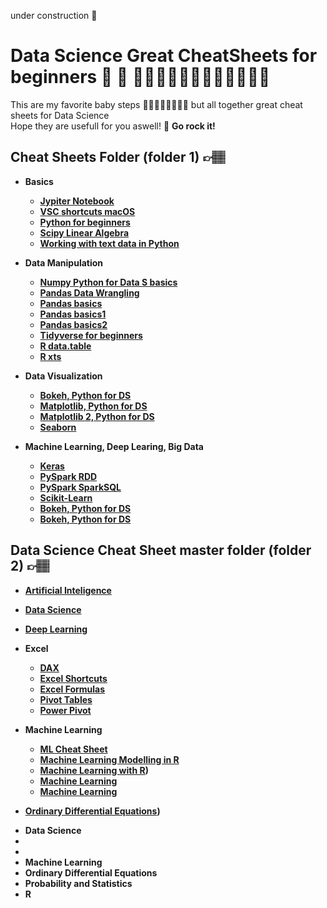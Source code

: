 under construction 🚧

# Data Science Great CheatSheets for beginners 🚀 📂 👩🏻‍🦰🧔🏻👩🏾‍💻👩‍💻👦🏻
This are my favorite baby steps 🏄🏽🏄🏽‍♀️🏄🏽‍♂️ but all together great cheat sheets for Data Science<br>
Hope they are usefull for you aswell! 👊 <strong> Go rock it! <strong>

## Cheat Sheets Folder (folder 1) 👉🏽
* Basics
  - [Jypiter Notebook](./Cheat%20Sheets/Basics/Jupyter%20Notebook%20Cheat%20Sheet.pdf)
  - [VSC shortcuts macOS](./Cheat%20Sheets/Basics/keyboard-shortcuts-VCS%20macos.pdf)
  - [Python for beginners](./Cheat%20Sheets/Basics/Python_Cheat_Sheet_for_Beginners.pdf)
  - [Scipy Linear Algebra](./Cheat%20SSheets/Basics/Scipy_Linear_Algebra_Cheat_Sheet.pdf)
  - [Working with text data in Python](./Cheat%20SSheets/Basics/Working_With_Text_Data_in_Python.pdf)
* Data Manipulation
  - [Numpy Python for Data S basics](./Cheat%20Sheets/Data%20Manipulation/NumPy%20Basics%20Cheat%20Sheet.pdf)
  - [Pandas Data Wrangling](./Cheat%20Sheets/Data%20Manipulation/Pandas%20Data%20Wrangling%20Cheat%20Sheet.pdf)
  - [Pandas basics](./Cheat%20Sheets/Data%20Manipulation/Pandas%20Basics%20Cheat%20Sheet.pdf)
  - [Pandas basics1](./Cheat%20Sheets/Data%20Manipulation/Pandas.jpeg)
  - [Pandas basics2](./Cheat%20Sheets/Data%20Manipulation/Pandas1.jpeg)
  - [Tidyverse for beginners](./Cheat%20Sheets/Data%20Manipulation/Tidyverse%20Cheat%20Sheet%20For%20Beginners.pdf)
  - [R data.table](./Cheat%20Sheets/Data%20Manipulation/data_table_cheat_sheet.pdf)
  - [R xts](./Cheat%20Sheets/Data%20Manipulation/xts%20Cheet%20Sheet.pdf)
* Data Visualization
  - [Bokeh, Python for DS](./Cheat%20Sheets/Data%20Visualization/Bokeh%20Cheat%20Sheet.pdf)
  - [Matplotlib, Python for DS](./Data%20Visualization/Matplotlib%20Cheat%20Sheet.pdf)
  - [Matplotlib 2, Python for DS](./Cheat%20Sheets/Data%20Visualization/Matplotlib.pdf)
  - [Seaborn](./Cheat%20Sheets/Data%20Visualization/Seaborn%20Cheat%20Sheet.pdf)

* Machine Learning, Deep Learing, Big Data
  - [Keras](./Cheat%20Sheets/Machine%20Learning,%20Deep%20Learning,%20Big%20Data/Keras_Cheat_Sheet_gssmi8.pdf)
  - [PySpark RDD](./Cheat%20Sheets/Machine%20Learning,%20Deep%20Learning,%20Big%20Data/PySpark%20RDD%20Cheat%20Sheet.pdf)
  - [PySpark SparkSQL](./Cheat%20Sheets/Machine%20Learning,%20Deep%20Learning,%20Big%20Data/PySpark%20SparkSQL%20Cheat%20Sheet.pdf)
  - [Scikit-Learn](./Cheat%20Sheets/Machine%20Learning,%20Deep%20Learning,%20Big%20Data/Scikit-Learn%20Cheat%20Sheet.pdf)
  - [Bokeh, Python for DS](./Cheat%20Sheets/Data%20Visualization/Bokeh%20Cheat%20Sheet.pdf)
  - [Bokeh, Python for DS](./Cheat%20Sheets/Data%20Visualization/Bokeh%20Cheat%20Sheet.pdf)

## Data Science Cheat Sheet master folder (folder 2) 👉🏽
  - [Artificial Inteligence](./Data-Science--Cheat-Sheet-master/Artificial%20Intelligence/ai4all.pdf)
  - [Data Science](./Data-Science--Cheat-Sheet-master/Data%20Science/Data%20Science%20Cheat%20Sheet.pdf)
  - [Deep Learning](./Data-Science--Cheat-Sheet-master/Deep%20Learning/super-cheatsheet-deep-learning.pdf)
  - Excel
      - [DAX](./Data-Science--Cheat-Sheet-master/Excel/DAX.pdf)
      - [Excel Shortcuts](./Data-Science--Cheat-Sheet-master/Excel/Excel%20Cheat%20Sheet.pdf)
      - [Excel Formulas](./Data-Science--Cheat-Sheet-master/Excel/Excel%20Formulas%20Cheat%20Sheet.pdf)
      - [Pivot Tables](./Data-Science--Cheat-Sheet-master/Excel/Pivot%20Table.pdf)
      - [Power Pivot](./Data-Science--Cheat-Sheet-master/Excel/powerpivot.pdf)

  - Machine Learning
      - [ML Cheat Sheet](./Data-Science--Cheat-Sheet-master/Machine%20Learning/ML%20Cheat%20Sheet.pdf)
      - [Machine Learning Modelling in R](./Data-Science--Cheat-Sheet-master/Machine%20Learning/Machine%20Learning%20Modelling%20in%20R.pdf)
      - [Machine Learning with R](./Data-Science--Cheat-Sheet-master/Machine%20Learning/mlr.pdf))
      - [Machine Learning](./Data-Science--Cheat-Sheet-master/Machine%20Learning)
      - [Machine Learning](./Data-Science--Cheat-Sheet-master/Machine%20Learning)
  
  - [Ordinary Differential Equations](./https://github.com/mariapaoli/Data_Science_Great_Cheat_Sheets/tree/main/Data-Science--Cheat-Sheet-master/Ordinary%20Differential%20Equations))
* Data Science
* 
* 
* Machine Learning
* Ordinary Differential Equations
* Probability and Statistics
* R

